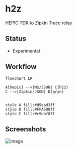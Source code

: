 # h2z
HEPIC TDR to Zipkin Trace relay

## Status
- Experimental

## Workflow
```mermaid
flowchart LR

A[hepic] -->|WS/JSON| C{h2z}
C -->|Zipkin/JSON| D[qryn]


style A fill:#d9ead3ff
style D fill:#FFA500ff
style C fill:#c9daf8ff
```

## Screenshots

![image](https://github.com/hepictel/h2z/assets/1423657/c69ea8aa-77fe-4214-97c7-ac434d5b3143)
